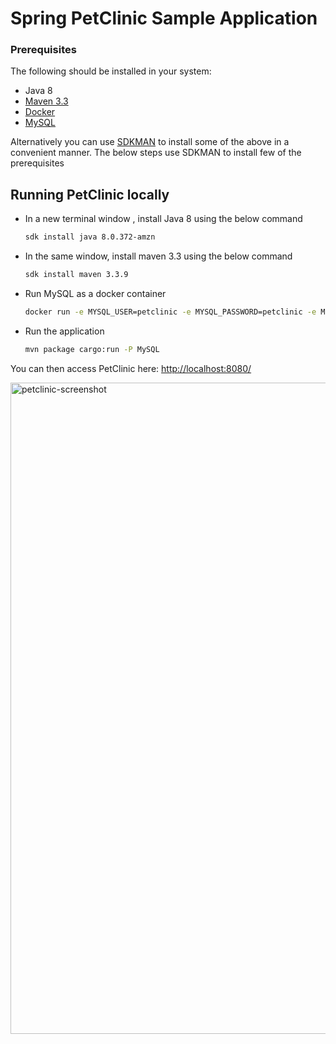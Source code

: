 # Spring PetClinic Sample Application

### Prerequisites
The following should be installed in your system:
* Java 8 
* [Maven 3.3](http://maven.apache.org/install.html)
* [Docker](https://docs.docker.com/engine/install/)
* [MySQL](https://dev.mysql.com/doc/mysql-installation-excerpt/5.7/en/)

Alternatively you can use [SDKMAN](https://sdkman.io/) to install some of the above in a convenient manner. The below steps use SDKMAN to install few of the prerequisites

## Running PetClinic locally

- In a new terminal window , install Java 8 using the below command

   ```bash
   sdk install java 8.0.372-amzn
  ```
  
- In the same window, install maven 3.3 using the below command

   ```bash
   sdk install maven 3.3.9
  ```

- Run MySQL as a docker container

    ```bash
    docker run -e MYSQL_USER=petclinic -e MYSQL_PASSWORD=petclinic -e MYSQL_ROOT_PASSWORD=root -e MYSQL_DATABASE=petclinic -p 3306:3306 mysql:5.7.8
    ```

- Run the application

    ```bash
    mvn package cargo:run -P MySQL
    ```

You can then access PetClinic here: [http://localhost:8080/](http://localhost:8080/)

<img width="1042" alt="petclinic-screenshot" src="https://cloud.githubusercontent.com/assets/838318/19727082/2aee6d6c-9b8e-11e6-81fe-e889a5ddfded.png">



